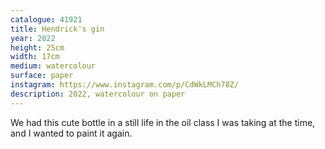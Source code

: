 ```yaml
---
catalogue: 41921
title: Hendrick's gin
year: 2022
height: 25cm
width: 17cm
medium: watercolour
surface: paper
instagram: https://www.instagram.com/p/CdWkLMCh78Z/
description: 2022, watercolour on paper
---
```

We had this cute bottle in a still life in the oil class I was taking at the time, and I wanted to paint it again.
